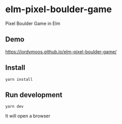 # elm-pixel-boulder-game
Pixel Boulder Game in Elm

## Demo

https://jordymoos.github.io/elm-pixel-boulder-game/

## Install

```
yarn install
```

## Run development
```
yarn dev
```

It will open a browser
